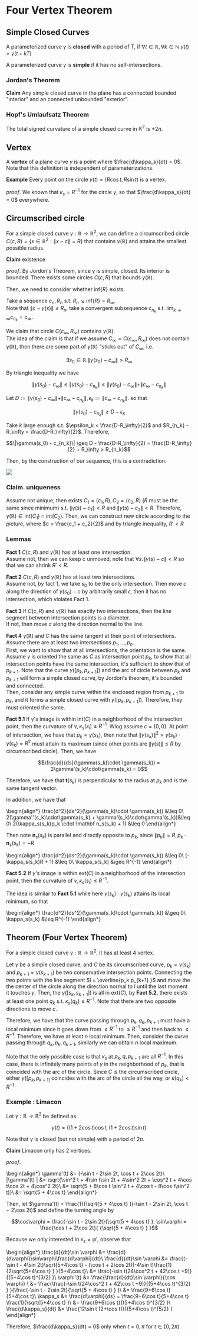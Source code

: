 # Four Vertex Theorem

## Simple Closed Curves

A parameterized curve $\gamma$ is __closed__ with a period of $T$, if $\forall t\in \mathbb R, \forall k\in\mathbb N. \gamma(t) = \gamma(t+kT)$

A parameterized curve $\gamma$ is __simple__ if it has no self-intersections.

### Jordan's Theorem

__Claim__ Any simple closed curve in the plane has a connected bounded "interior" and an connected unbounded "exterior".

### Hopf's Umlaufsatz Theorem
The total signed curvature of a simple closed curve in $\mathbb R^2$ is $\pm 2\pi$.


## Vertex
A __vertex__ of a plane curve $\gamma$ is a point where $\frac{d\kappa_s}{dt} = 0$. Note that this definition is independent of parameterizations.

__Example__ Every point on the circle $\gamma(t) = (R \cos t, R\sin t)$ is a vertex. 

_proof_. We known that $\kappa_s = R^{-1}$ for the circle $\gamma$, so that $\frac{d\kappa_s}{dt} = 0$ everywhere.

## Circumscribed circle
For a simple closed curve $\gamma:\mathbb R\rightarrow\mathbb R^2$, we can define a circumscribed circle $C(c, R) = \{x\in\mathbb R^2: \|x - c\| = R\}$ that contains $\gamma(\mathbb R)$ and attains the smallest possible radius. 

__Claim__ existence

_proof_. By Jordon's Theorem, since $\gamma$ is simple, closed. Its interior is bounded. There exists some circles $C(c,R)$ that bounds $\gamma(\mathbb R)$.  

Then, we need to consider whether $\text{inf}\{R\}$ exists. 

Take a sequence $c_n, R_n$ s.t. $R_n\searrow \text{inf}\{R\} = R_\infty$.  
Note that $\|c-\gamma(s)\| \leq R_n$, take a convergent subsequence $c_{n_k}$ s.t. $\lim_{k\rightarrow\infty} c_{n_k} = c_\infty$. 

We claim that circle $C(c_\infty, R_\infty)$ contains $\gamma(\mathbb R)$.  
The idea of the claim is that if we assume $C_\infty = C(c_\infty, R_\infty)$ does not contain $\gamma(\mathbb R)$, then there are some part of $\gamma(\mathbb R)$ "sticks out" of $C_\infty$, i.e. 

$$\exists s_0\in\mathbb R. \|\gamma(s_0) - c_\infty\| > R_\infty$$

By triangle inequality we have 

$$\|\gamma(s_0) - c_\infty\| \leq \|\gamma(s_0) - c_{n_k}\| \leq \|\gamma(s_0) - c_\infty\| + \|c_\infty - c_{n_k}\|$$

Let $D:= \|\gamma(s_0) - c_\infty\| + \|c_\infty - c_{n_k}\|, \epsilon_k := \|c_\infty - c_{n_k}\|$.  so that 

$$\|\gamma(s_0) - c_{n_k}\| \geq D - \epsilon_{k}$$

Take $k$ large enough s.t. $\epsilon_k < \frac{D-R_\infty}{2}$ and $R_{n_k} - R_\infty < \frac{D-R_\infty}{2}$. Therefore, 

$$\|\gamma(s_0) - c_{n_k}\| \geq D - \frac{D-R_\infty}{2} = \frac{D-R_\infty}{2} + R_\infty > R_{n_k}$$

Then, by the construction of our sequence, this is a contradiction. 

![](./assets/fvt.drawio.svg)

### Claim. uniqueness

Assume not unique, then exists $C_1 = (c_1, R), C_2 = (c_2, R)$ ($R$ must be the same since minimum) s.t. $\|\gamma(s) - c_1\| < R$ and $\|\gamma(s) - c_2\| < R$. Therefore, $\gamma(\mathbb R) \in \text{int}(C_1)\cap \text{int}(C_2)$. Then, we can construct new circle according to the picture, where $c = \frac{c_1 + c_2}{2}$ and by triangle inequality, $R' < R$

### Lemmas

__Fact 1__ $C(c, R)$ and $\gamma(\mathbb R)$ has at least one intersection.   
Assume not, then we can keep $c$ unmoved, note that $\forall s. \|\gamma(s) - c\| < R$ so that we can shrink $R' < R$.

__Fact 2__ $C(c, R)$ and $\gamma(\mathbb R)$ has at least two intersections.  
Assume not, by fact 1, we take $s_0$ to be the only intersection. Then move $c$ along the direction of $\gamma(s_0)-c$ by arbitrarily small $\epsilon$, then it has no intersection, which violates Fact 1.

__Fact 3__ If $C(c, R)$ and $\gamma(\mathbb R)$ has exactly two intersections, then the line segment between intersection points is a diameter.   
If not, then move $c$ along the direction normal to the line.

__Fact 4__ $\gamma(\mathbb R)$ and $C$ has the same tangent at their point of intersections.   
Assume there are at least two intersections $p_1,...,p_n$.  
First, we want to show that at all intersections, the orientation is the same. Assume $\gamma$ is oriented the same as $C$ as intersection point $p_k$, to show that all intersection points have the same intersection, it's sufficient to show that of $p_{k+1}$. Note that the curve $\gamma([p_k, p_{k+1}])$ and the arc of circle between $p_k$ and $p_{k+1}$ will form a simple closed curve, by Jordon's theorem, it's bounded and connected.  
Then, consider any simple curve within the enclosed region from $p_{k+1}$ to $p_k$, and it forms a simple closed curve with  $\gamma([p_k, p_{k+1}])$. Therefore, they must oriented the same. 

__Fact 5.1__ If $\gamma$'s image is within $\text{int}(C)$ in a neighborhood of the intersection point, then the curvature of $\gamma, \kappa_s(s_i) \geq R^{-1}$.
Wlog assume $c = (0,0)$. At point of intersection, we have that $p_k = \gamma(s_k)$, then note that $\|\gamma(s_k)\|^2 = \gamma(s_k)\cdot\gamma(s_k)= R^2$ must attain its maximum (since other points are $\|\gamma(s)\| \leq R$ by circumscribed circle). Then, we have 

$$\frac{d}{ds}(\gamma(s_k)\cdot \gamma(s_k)) = 2\gamma'(s_k)\cdot\gamma(s_k) = 0$$

Therefore, we have that $\mathbf t(s_k)$ is perpendicular to the radius at $p_k$ and is the same tangent vector. 

In addition, we have that 

\begin{align*}
\frac{d^2}{ds^2}(\gamma(s_k)\cdot \gamma(s_k)) &\leq 0\\
2(\gamma''(s_k)\cdot\gamma(s_k) + \gamma'(s_k)\cdot\gamma'(s_k))&\leq 0\\
2(\kappa_s(s_k)p_k \cdot \mathbf n_s(s_k) + 1) &\leq 0
\end{align*}

Then note $\mathbf n_s(s_k)$ is parallel and directly opposite to $p_k$, since $\|p_k\| = R, p_k \cdot \mathbf n_s(s_k) = -R$

\begin{align*}
\frac{d^2}{ds^2}(\gamma(s_k)\cdot \gamma(s_k)) &\leq 0\\
(-\kappa_s(s_k)R + 1) &\leq 0\\
\kappa_s(s_k) &\geq R^{-1}
\end{align*}

__Fact 5.2__ If $\gamma$'s image is within $\text{ext}(C)$ in a neighborhood of the intersection point, then the curvature of $\gamma, \kappa_s(s_i) \leq R^{-1}$.

The idea is similar to __Fact 5.1__ while here $\gamma(s_k)\cdot \gamma(s_k)$ attains its local minimum, so that 

\begin{align*}
\frac{d^2}{ds^2}(\gamma(s_k)\cdot \gamma(s_k)) &\geq 0\\
\kappa_s(s_k) &\leq R^{-1}
\end{align*}

## Theorem (Four Vertex Theorem) 
For a simple closed curve $\gamma:\mathbb R\rightarrow\mathbb R^2$, it has at least 4 vertex. 

Let $\gamma$ be a simple closed curve, and $C$ be its circumscribed curve, $p_k = \gamma(s_k)$ and $p_{k+1} = \gamma(s_{k+1})$ be two conservative intersection points. Connecting the two points with the line segment $l = \overline{p_k p_{k+1} }$ and move the the center of the circle along the direction normal to $l$ until the last moment it touches $\gamma$. Then, the $\gamma([s_k, s_{k+1}])$ is all in $\text{ext}(C)$, by __Fact 5.2__, there exists at least one point $q_k$ s.t. $\kappa_s(q_k) \leq R^{-1}$. Note that there are two opposite directions to move $c$.

Therefore, we have that the curve passing through $p_{k}, q_k, p_{k+1}$ must have a local minimum since it goes down from $\geq R^{-1}$ to $\leq R^{-1}$ and then back to $\geq R^{-1}$. Therefore, we have at least $n$ local minimum.  Then, consider the curve passing through $q_k, p_k, q_{k+1}$, similarly we can obtain $n$ local maximum. 

Note that the only possible case is that $\kappa_s$ at $p_k, q, p_{k+1}$ are all $R^{-1}$. In this case, there is infinitely many points of $\gamma$ in the neighborhood of $p_k$, that is coincided with the arc of the circle. Since $C$ is the circumscribed circle, either $\gamma([p_k, p_{k+1]}$ coincides with the arc of the circle all the way, or $\kappa(q_k) < R^{-1}$

### Example : Limacon

Let $\gamma:\mathbb R\rightarrow\mathbb R^2$ be defined as 

$$\gamma(t) = ((1+2\cos t)\cos t, (1 + 2\cos t)\sin t)$$

Note that $\gamma$ is closed (but not simple) with a period of $2\pi$. 

__Claim__ Limacon only has 2 vertices. 

_proof_. 

\begin{align*}
\gamma'(t) &=  (-\sin t - 2\sin 2t, \cos t + 2\cos 2t)\\
\|\gamma'(t) \| &= \sqrt{\sin^2 t + 4\sin t\sin 2t + 4\sin^2 2t + \cos^2 t + 4\cos t\cos 2t + 4\cos^2 2t}\\
&= \sqrt{5 + 8\cos t \sin^2 t + 4\cos t - 8\cos t\sin^2 t)}\\
&= \sqrt{5 + 4\cos t}
\end{align*}

Then, let $\gamma'(t) = \frac{1}{\sqrt{5 + 4\cos t} }(-\sin t - 2\sin 2t, \cos t + 2\cos 2t)$ and define the turning angle by 

$$\cos\varphi = \frac{-\sin t - 2\sin 2t}{\sqrt{5 + 4\cos t} }. \sin\varphi = \frac{\cos t + 2\cos 2t}{ {\sqrt{5 + 4\cos t} } }$$

Because we only interested in $\kappa_s = \varphi'$, observe that 

\begin{align*}
\frac{d}{dt}\sin \varphi &= \frac{d}{d\varphi}\sin\varphi\frac{d\varphi}{dt}\\
\frac{d}{dt}\sin \varphi &= \frac{(-\sin t - 4\sin 2t)\sqrt{5+4\cos t} - (\cos t + 2\cos 2t)(-4\sin t)\frac{1}{2\sqrt{5+4\cos t} } }{5+4\cos t}\\
&= \frac{-\sin t(24\cos^2 t + 42\cos t +9)}{(5+4\cos t)^{3/2} }\\
\varphi'(t) &= \frac{\frac{d}{dt}\sin \varphi}{\cos \varphi} \\
&= \frac{\frac{-\sin t(24\cos^2 t + 42\cos t +9)}{(5+4\cos t)^{3/2} } }{\frac{-\sin t - 2\sin 2t}{\sqrt{5 + 4\cos t} } }\\
&= \frac{9+6\cos t}{5+4\cos t}\\
\kappa_s &= \frac{d\varphi}{ds} = \frac{9+6\cos t}{5+4\cos t} \frac{1}{\sqrt{5+4\cos t} }\\
&= \frac{9+6\cos t}{(5+4\cos t)^{3/2} }\\
\frac{d\kappa_s}{dt} &= \frac{12\sin t (2+\cos t)}{(5+4\cos t)^{5/2} }
\end{align*}

Therefore, $\frac{d\kappa_s}{dt} = 0$ only when $t=0, \pi$ for $t\in [0, 2\pi)$ 
